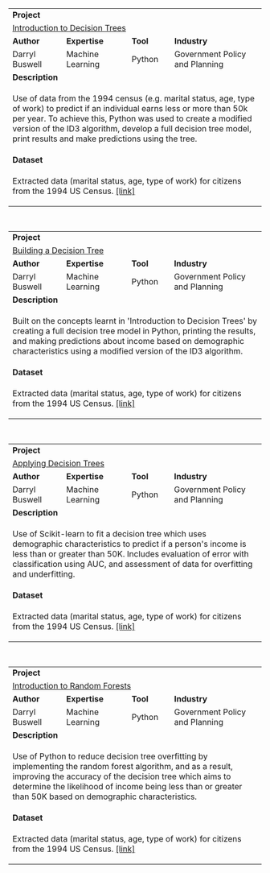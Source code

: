 <table>
<tr></tr>
<tr>
<td colspan="4"><b>Project</b></td>
</tr>
<tr>
<td colspan="4">
<a href="https://github.com/buswedg/dataquest/tree/master/Decision%20Trees/Introduction%20to%20Decision%20Trees/">Introduction to Decision Trees</a>
</td>
</tr>
<tr>
<td><b>Author</b></td>
<td><b>Expertise</b></td>
<td><b>Tool</b></td>
<td><b>Industry</b></td>
</tr>
<tr>
<td>
Darryl Buswell
</td>
<td>
Machine Learning
</td>
<td>
Python
</td>
<td>
Government Policy and Planning
</td>
</tr>
<tr>
<td colspan="4"><b>Description</b></td>
</tr>
<tr>
<td colspan="4">
<p>Use of data from the 1994 census (e.g. marital status, age, type of work) to predict if an individual earns less or more than 50k per year. To achieve this, Python was used to create a modified version of the ID3 algorithm, develop a full decision tree model, print results and make predictions using the tree.</p>
</td>
</tr>
<tr>
<td colspan="4"><b>Dataset</b></td>
</tr>
<tr>
<td colspan="4">
<p>Extracted data (marital status, age, type of work) for citizens from the 1994 US Census. <a href="http://archive.ics.uci.edu/ml/datasets/Adult" target="_blank">[link]</a></p>
</td>
</tr>
</table>

<br>

<table>
<tr></tr>
<tr>
<td colspan="4"><b>Project</b></td>
</tr>
<tr>
<td colspan="4">
<a href="https://github.com/buswedg/dataquest/tree/master/Decision%20Trees/Building%20a%20Decision%20Tree/">Building a Decision Tree</a>
</td>
</tr>
<tr>
<td><b>Author</b></td>
<td><b>Expertise</b></td>
<td><b>Tool</b></td>
<td><b>Industry</b></td>
</tr>
<tr>
<td>
Darryl Buswell
</td>
<td>
Machine Learning
</td>
<td>
Python
</td>
<td>
Government Policy and Planning
</td>
</tr>
<tr>
<td colspan="4"><b>Description</b></td>
</tr>
<tr>
<td colspan="4">
<p>Built on the concepts learnt in 'Introduction to Decision Trees' by creating a full decision tree model in Python, printing the results, and making predictions about income based on demographic characteristics using a modified version of the ID3 algorithm.</p>
</td>
</tr>
<tr>
<td colspan="4"><b>Dataset</b></td>
</tr>
<tr>
<td colspan="4">
<p>Extracted data (marital status, age, type of work) for citizens from the 1994 US Census. <a href="http://archive.ics.uci.edu/ml/datasets/Adult" target="_blank">[link]</a></p>
</td>
</tr>
</table>

<br>

<table>
<tr></tr>
<tr>
<td colspan="4"><b>Project</b></td>
</tr>
<tr>
<td colspan="4">
<a href="https://github.com/buswedg/dataquest/tree/master/Decision%20Trees/Applying%20Decision%20Trees/">Applying Decision Trees</a>
</td>
</tr>
<tr>
<td><b>Author</b></td>
<td><b>Expertise</b></td>
<td><b>Tool</b></td>
<td><b>Industry</b></td>
</tr>
<tr>
<td>
Darryl Buswell
</td>
<td>
Machine Learning
</td>
<td>
Python
</td>
<td>
Government Policy and Planning
</td>
</tr>
<tr>
<td colspan="4"><b>Description</b></td>
</tr>
<tr>
<td colspan="4">
<p>Use of Scikit-learn to fit a decision tree which uses demographic characteristics to predict if a person's income is less than or greater than 50K. Includes evaluation of error with classification using AUC, and assessment of data for overfitting and underfitting.</p>
</td>
</tr>
<tr>
<td colspan="4"><b>Dataset</b></td>
</tr>
<tr>
<td colspan="4">
<p>Extracted data (marital status, age, type of work) for citizens from the 1994 US Census. <a href="http://archive.ics.uci.edu/ml/datasets/Adult" target="_blank">[link]</a></p>
</td>
</tr>
</table>

<br>

<table>
<tr></tr>
<tr>
<td colspan="4"><b>Project</b></td>
</tr>
<tr>
<td colspan="4">
<a href="https://github.com/buswedg/dataquest/tree/master/Decision%20Trees/Introduction%20to%20Random%20Forests/">Introduction to Random Forests</a>
</td>
</tr>
<tr>
<td><b>Author</b></td>
<td><b>Expertise</b></td>
<td><b>Tool</b></td>
<td><b>Industry</b></td>
</tr>
<tr>
<td>
Darryl Buswell
</td>
<td>
Machine Learning
</td>
<td>
Python
</td>
<td>
Government Policy and Planning
</td>
</tr>
<tr>
<td colspan="4"><b>Description</b></td>
</tr>
<tr>
<td colspan="4">
<p>Use of Python to reduce decision tree overfitting by implementing the random forest algorithm, and as a result, improving the accuracy of the decision tree which aims to determine the likelihood of income being less than or greater than 50K based on demographic characteristics.</p>
</td>
</tr>
<tr>
<td colspan="4"><b>Dataset</b></td>
</tr>
<tr>
<td colspan="4">
<p>Extracted data (marital status, age, type of work) for citizens from the 1994 US Census. <a href="http://archive.ics.uci.edu/ml/datasets/Adult" target="_blank">[link]</a></p>
</td>
</tr>
</table>